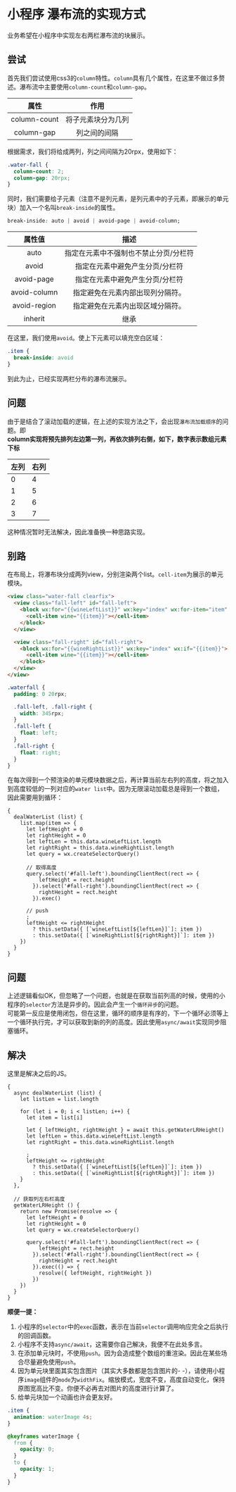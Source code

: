 # 小程序 瀑布流的实现方式
业务希望在小程序中实现左右两栏瀑布流的块展示。

## 尝试
首先我们尝试使用css3的`column`特性。`column`具有几个属性，在这里不做过多赘述。瀑布流中主要使用`column-count`和`column-gap`。<br />

属性 | 作用
:-: | :-:
column-count | 将子元素块分为几列
column-gap | 列之间的间隔

根据需求，我们将给成两列，列之间间隔为20rpx，使用如下：
``` css
.water-fall {
  column-count: 2;
  column-gap: 20rpx;
}
```

同时，我们需要给子元素（注意不是列元素，是列元素中的子元素，即展示的单元块）加入一个名叫`break-inside`的属性。
``` css
break-inside: auto | avoid | avoid-page | avoid-column;
```

属性值 | 描述
:-: | :-:
auto | 指定在元素中不强制也不禁止分页/分栏符
avoid | 指定在元素中避免产生分页/分栏符
avoid-page | 指定在元素中避免产生分页/分栏符
avoid-column | 指定避免在元素内部出现列分隔符。
avoid-region | 指定避免在元素内出现区域分隔符。
inherit | 继承

在这里，我们使用`avoid`。使上下元素可以填充空白区域：
``` css 
.item {
  break-inside: avoid
}
```

到此为止，已经实现两栏分布的瀑布流展示。

## 问题
由于是结合了滚动加载的逻辑，在上述的实现方法之下，会出现`瀑布流加载顺序`的问题。即<br />
**column实现将预先排列左边第一列，再依次排列右侧，如下，数字表示数组元素下标**

| 左列 | 右列 |
| -- | -- |
| 0 | 4 |
| 1 | 5 |
| 2 | 6 |
| 3 | 7 |

这种情况暂时无法解决，因此准备换一种思路实现。

## 别路
在布局上，将瀑布块分成两列view，分别渲染两个list。`cell-item`为展示的单元模块。

``` html
<view class="water-fall clearfix">
  <view class="fall-left" id="fall-left">
    <block wx:for="{{wineLeftList}}" wx:key="index" wx:for-item="item" wx:if="{{item}}">
      <cell-item wine="{{item}}"></cell-item>
    </block>
  </view>

  <view class="fall-right" id="fall-right">
    <block wx:for="{{wineRightList}}" wx:key="index" wx:if="{{item}}">
      <cell-item wine="{{item}}"></cell-item>
    </block>
  </view>
</view>
```

``` scss
.waterfall {
  padding: 0 20rpx;

  .fall-left, .fall-right {
    width: 345rpx;
  }
  .fall-left {
    float: left;
  }
  .fall-right {
    float: right;
  }
}
```
在每次得到一个预渲染的单元模块数据之后，再计算当前左右列的高度，将之加入到高度较低的一列对应的`water list`中。因为无限滚动加载总是得到一个数组，因此需要用到循环：

``` JS
{
  dealWaterList (list) {
    list.map(item => {
      let leftHeight = 0
      let rightHeight = 0
      let leftLen = this.data.wineLeftList.length
      let rightRight = this.data.wineRightList.length
      let query = wx.createSelectorQuery()

      // 取得高度
      query.select('#fall-left').boundingClientRect(rect => {
          leftHeight = rect.height
        }).select('#fall-right').boundingClientRect(rect => {
          rightHeight = rect.height
        }).exec()

      // push
      ;
      leftHeight <= rightHeight
        ? this.setData({ [`wineLeftList[${leftLen}]`]: item })
        : this.setData({ [`wineRightList[${rightRight}]`]: item })
    })
  }
}
```

## 问题
上述逻辑看似OK，但忽略了一个问题，也就是在获取当前列高的时候，使用的小程序的`selector`方法是异步的。因此会产生一个`循环异步`的问题。<br />
可能第一反应是使用闭包，但在这里，循环的顺序是有序的，下一个循环必须等上一个循环执行完，才可以获取到新的列的高度。因此使用`async/await`实现同步阻塞循环。

## 解决
这里是解决之后的JS。

``` JS
{
  async dealWaterList (list) {
    let listLen = list.length

    for (let i = 0; i < listLen; i++) {
      let item = list[i]

      let { leftHeight, rightHeight } = await this.getWaterLRHeight()
      let leftLen = this.data.wineLeftList.length
      let rightRight = this.data.wineRightList.length

      ;
      leftHeight <= rightHeight
        ? this.setData({ [`wineLeftList[${leftLen}]`]: item })
        : this.setData({ [`wineRightList[${rightRight}]`]: item })
    }
  },

  // 获取列左右栏高度
  getWaterLRHeight () {
    return new Promise(resolve => {
      let leftHeight = 0
      let rightHeight = 0
      let query = wx.createSelectorQuery()

      query.select('#fall-left').boundingClientRect(rect => {
          leftHeight = rect.height
        }).select('#fall-right').boundingClientRect(rect => {
          rightHeight = rect.height
        }).exec(() => {
          resolve({ leftHeight, rightHeight })
        })
    })
  }
}
```

**顺便一提：**
1. 小程序的`selector`中的`exec`函数，表示在当前`selector`调用响应完全之后执行的回调函数。
2. 小程序不支持`async/await`，这需要你自己解决，我便不在此处多言。
3. 在添加单元块时，不使用`push`。因为会造成整个数组的重渲染。因此在某些场合尽量避免使用`push`。
4. 因为单元块里面其实包含图片（其实大多数都是包含图片的- -），请使用小程序`image`组件的`mode`为`widthFix`。缩放模式，宽度不变，高度自动变化，保持原图宽高比不变。你便不必再去对图片的高度进行计算了。
5. 给单元块加一个动画也许会更友好。
``` css
.item {
  animation: waterImage 4s;
}

@keyframes waterImage {
  from {
    opacity: 0;
  }
  to {
    opacity: 1;
  }
}
```

